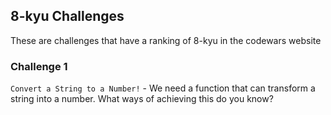 ## 8-kyu Challenges

These are challenges that have a ranking of 8-kyu in the codewars website

### Challenge 1

`Convert a String to a Number!` - We need a function that can transform a string into a number.
What ways of achieving this do you know?